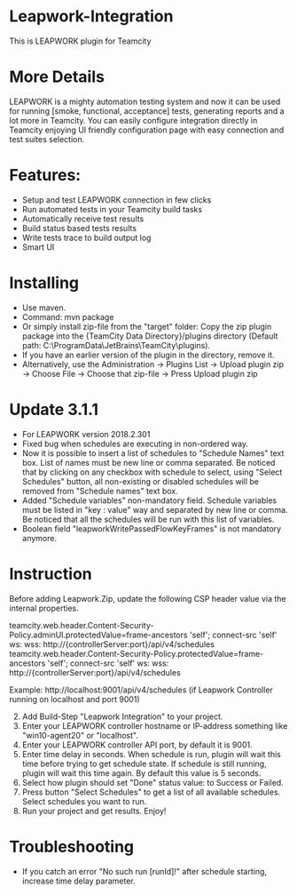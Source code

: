 # Leapwork-Integration
This is LEAPWORK plugin for Teamcity

# More Details
LEAPWORK is a mighty automation testing system and now it can be used for running [smoke, functional, acceptance] tests, generating reports and a lot more in Teamcity. You can easily configure integration directly in Teamcity enjoying UI friendly configuration page with easy connection and test suites selection.

# Features:
 - Setup and test LEAPWORK connection in few clicks
 - Run automated tests in your Teamcity build tasks
 - Automatically receive test results
 - Build status based tests results
 - Write tests trace to build output log
 - Smart UI
 
# Installing
- Use maven.
- Command: mvn package 
- Or simply install zip-file from the "target" folder: Copy the zip plugin package into the {TeamCity Data Directory}/plugins directory (Default path: C:\ProgramData\JetBrains\TeamCity\plugins). 
- If you have an earlier version of the plugin in the directory, remove it.
- Alternatively, use the Administration -> Plugins List -> Upload plugin zip -> Choose File -> Choose that zip-file -> Press Upload plugin zip

# Update 3.1.1
- For LEAPWORK version 2018.2.301
- Fixed bug when schedules are executing in non-ordered way.
- Now it is possible to insert a list of schedules to "Schedule Names" text box. List of names must be new line or comma separated.
  Be noticed that by clicking on any checkbox with schedule to select, using "Select Schedules" button, all non-existing or disabled schedules will be removed from "Schedule names" text box.
- Added "Schedule variables" non-mandatory field. Schedule variables must be listed in "key : value" way and separated by new line or comma.
  Be noticed that all the schedules will be run with this list of variables.
- Boolean field "leapworkWritePassedFlowKeyFrames" is not mandatory anymore.

# Instruction
Before adding Leapwork.Zip, update the following CSP header value via the internal properties.

teamcity.web.header.Content-Security-Policy.adminUI.protectedValue=frame-ancestors 'self'; connect-src 'self' ws: wss: http://{controllerServer:port}/api/v4/schedules
teamcity.web.header.Content-Security-Policy.protectedValue=frame-ancestors 'self'; connect-src 'self' ws: wss: http://{controllerServer:port}/api/v4/schedules

Example: http://localhost:9001/api/v4/schedules (if Leapwork Controller running on localhost and port 9001)

2. Add Build-Step "Leapwork Integration" to your project.
3. Enter your LEAPWORK controller hostname or IP-address something like "win10-agent20" or "localhost".
4. Enter your LEAPWORK controller API port, by default it is 9001.
5. Enter time delay in seconds. When schedule is run, plugin will wait this time before trying to get schedule state. If schedule is still running, plugin will wait this time again. By default this value is 5 seconds.
6. Select how plugin should set "Done" status value: to Success or Failed.
7. Press button "Select Schedules" to get a list of all available schedules. Select schedules you want to run.
8. Run your project and get results. Enjoy!

# Troubleshooting
- If you catch an error "No such run [runId]!" after schedule starting, increase time delay parameter.
